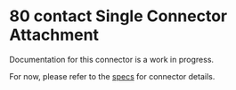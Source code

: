 # 80 contact Single Connector Attachment
Documentation for this connector is a work in progress.

For now, please refer to the [specs](specs.yaml) for connector details.
